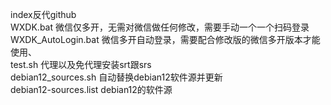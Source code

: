 index反代github  
WXDK.bat 微信仅多开，无需对微信做任何修改，需要手动一个一个扫码登录  
WXDK_AutoLogin.bat 微信多开自动登录，需要配合修改版的微信多开版本才能使用、  
test.sh 代理以及免代理安装srt跟srs  
debian12_sources.sh 自动替换debian12软件源并更新  
debian12-sources.list debian12的软件源
